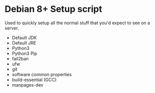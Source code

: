 
# Debian 8+ Setup script

Used to quickly setup all the normal stuff that you'd expect to see on a server. 

 - Default JDK
 - Default JRE
 - Python3
 - Python3 Pip
 - fail2ban
 - ufw
 - git
 - software common properties
 - build-essential (GCC)
 - manpages-dev
